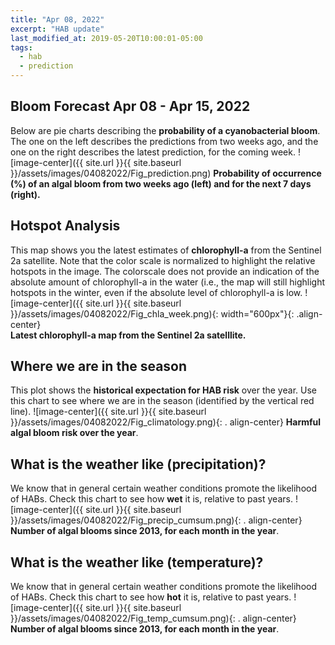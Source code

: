```yaml
---
title: "Apr 08, 2022"
excerpt: "HAB update"
last_modified_at: 2019-05-20T10:00:01-05:00
tags: 
  - hab
  - prediction
---
```

## Bloom Forecast Apr 08 - Apr 15, 2022
Below are pie charts describing the __probability of a cyanobacterial bloom__. The one on the left describes the predictions from two weeks ago, and the one on the right describes the latest prediction, for the coming week. 
![image-center]({{ site.url }}{{ site.baseurl }}/assets/images/04082022/Fig_prediction.png)
__Probability of occurrence (%) of an algal bloom from two weeks ago (left) and for the next 7 days (right).__

## Hotspot Analysis
This map shows you the latest estimates of __chlorophyll-a__ from the Sentinel 2a satellite. Note that the color scale is normalized to highlight the relative hotspots in the image. The colorscale does not provide an indication of the absolute amount of chlorophyll-a in the water (i.e., the map will still highlight hotspots in the winter, even if the absolute level of chlorophyll-a is low.
![image-center]({{ site.url }}{{ site.baseurl }}/assets/images/04082022/Fig_chla_week.png){:             width="600px"}{: .align-center}
<br clear="all" />
__Latest chlorophyll-a map from the Sentinel 2a satelllite.__

## Where we are in the season
This plot shows the __historical expectation for HAB risk__ over the year. Use this chart to see where we are in the season (identified by the vertical red line). 
![image-center]({{ site.url }}{{ site.baseurl }}/assets/images/04082022/Fig_climatology.png){: .     align-center}
__Harmful algal bloom risk over the year__.

## What is the weather like (precipitation)? 
We know that in general certain weather conditions promote the likelihood of HABs. Check this chart to see 
how __wet__ it is, relative to past years.
![image-center]({{ site.url }}{{ site.baseurl }}/assets/images/04082022/Fig_precip_cumsum.png){: .     align-center}
__Number of algal blooms since 2013, for each month in the year__.

## What is the weather like (temperature)? 
We know that in general certain weather conditions promote the likelihood of HABs. Check this chart to see 
how __hot__ it is, relative to past years.
![image-center]({{ site.url }}{{ site.baseurl }}/assets/images/04082022/Fig_temp_cumsum.png){: .     align-center}
__Number of algal blooms since 2013, for each month in the year__.
